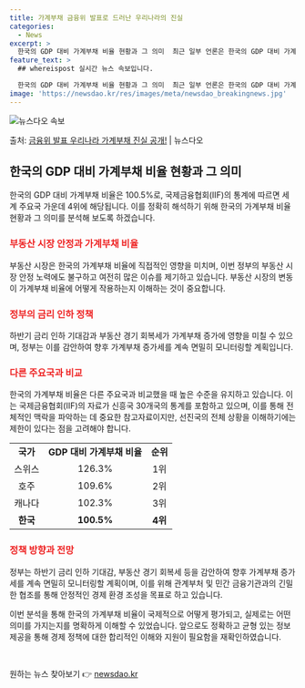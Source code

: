```yaml
---
title: 가계부채 금융위 발표로 드러난 우리나라의 진실
categories:
  - News
excerpt: >
  한국의 GDP 대비 가계부채 비율 현황과 그 의미  최근 일부 언론은 한국의 GDP 대비 가계부채 비율이 국…
feature_text: >
  ## whereispost 실시간 뉴스 속보입니다.

  한국의 GDP 대비 가계부채 비율 현황과 그 의미  최근 일부 언론은 한국의 GDP 대비 가계부채 비율이 국…
image: 'https://newsdao.kr/res/images/meta/newsdao_breakingnews.jpg'
---
```


![뉴스다오 속보](https://newsdao.kr/res/images/meta/newsdao_breakingnews.jpg)

<p>출처: <a href="https://newsdao.kr/4159" rel="dofollow">금융위 발표 우리나라 가계부채 진실 공개!</a> | 뉴스다오</p>

<h2 data-ke-size="size26">한국의 GDP 대비 가계부채 비율 현황과 그 의미</h2>
한국의 GDP 대비 가계부채 비율은 100.5%로, 국제금융협회(IIF)의 통계에 따르면 세계 주요국 가운데 4위에 해당됩니다. 이를 정확히 해석하기 위해 한국의 가계부채 비율 현황과 그 의미를 분석해 보도록 하겠습니다.

<h3><b><span style="color: #ee2323;">부동산 시장 안정과 가계부채 비율</span></b></h3>
부동산 시장은 한국의 가계부채 비율에 직접적인 영향을 미치며, 이번 정부의 부동산 시장 안정 노력에도 불구하고 여전히 많은 이슈를 제기하고 있습니다. 부동산 시장의 변동이 가계부채 비율에 어떻게 작용하는지 이해하는 것이 중요합니다.

<h3><b><span style="color: #ee2323;">정부의 금리 인하 정책</span></b></h3>
하반기 금리 인하 기대감과 부동산 경기 회복세가 가계부채 증가에 영향을 미칠 수 있으며, 정부는 이를 감안하여 향후 가계부채 증가세를 계속 면밀히 모니터링할 계획입니다.

<h3><b><span style="color: #ee2323;">다른 주요국과 비교</span></b></h3>
한국의 가계부채 비율은 다른 주요국과 비교했을 때 높은 수준을 유지하고 있습니다. 이는 국제금융협회(IIF)의 자료가 신흥국 30개국의 통계를 포함하고 있으며, 이를 통해 전체적인 맥락을 파악하는 데 중요한 참고자료이지만, 선진국의 전체 상황을 이해하기에는 제한이 있다는 점을 고려해야 합니다.

<table>
    <tr>
        <td style="text-align: center; height: 17px;"><b>국가</b></td>
        <td style="text-align: center; height: 17px;"><b>GDP 대비 가계부채 비율</b></td>
        <td style="text-align: center; height: 17px;"><b>순위</b></td>
    </tr>
    <tr>
        <td style="text-align: center; height: 17px;">스위스</td>
        <td style="text-align: center; height: 17px;">126.3%</td>
        <td style="text-align: center; height: 17px;">1위</td>
    </tr>
    <tr>
        <td style="text-align: center; height: 17px;">호주</td>
        <td style="text-align: center; height: 17px;">109.6%</td>
        <td style="text-align: center; height: 17px;">2위</td>
    </tr>
    <tr>
        <td style="text-align: center; height: 17px;">캐나다</td>
        <td style="text-align: center; height: 17px;">102.3%</td>
        <td style="text-align: center; height: 17px;">3위</td>
    </tr>
    <tr>
        <td style="text-align: center; height: 17px;"><b>한국</b></td>
        <td style="text-align: center; height: 17px;"><b>100.5%</b></td>
        <td style="text-align: center; height: 17px;"><b>4위</b></td>
    </tr>
</table>

<h3><b><span style="color: #ee2323;">정책 방향과 전망</span></b></h3>
정부는 하반기 금리 인하 기대감, 부동산 경기 회복세 등을 감안하여 향후 가계부채 증가세를 계속 면밀히 모니터링할 계획이며, 이를 위해 관계부처 및 민간 금융기관과의 긴밀한 협조를 통해 안정적인 경제 환경 조성을 목표로 하고 있습니다.

이번 분석을 통해 한국의 가계부채 비율이 국제적으로 어떻게 평가되고, 실제로는 어떤 의미를 가지는지를 명확하게 이해할 수 있었습니다. 앞으로도 정확하고 균형 있는 정보 제공을 통해 경제 정책에 대한 합리적인 이해와 지원이 필요함을 재확인하였습니다.

<p data-ke-size="size16">&nbsp;</p> 

원하는 뉴스 찾아보기 👉 <a href="https://newsdao.kr" rel="dofollow">newsdao.kr</a>


